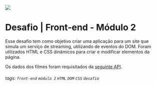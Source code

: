 ![](https://i.imgur.com/xG74tOh.png)

# Desafio | Front-end - Módulo 2

Esse desafio tem como objetivo criar uma aplicação para um site que simula um serviço de streaming, utilizando de eventos do DOM. Foram utilizados HTML e CSS dinâmicos para criar e modificar elementos da página.

Os dados dos filmes foram requisitados da [seguinte API](https://tmdb-proxy.cubos-academy.workers.dev/).

###### tags: `front-end` `módulo 2` `HTML` `DOM` `CSS` `desafio`
